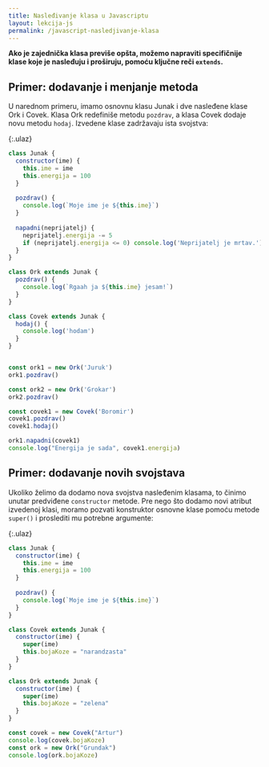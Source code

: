 ```yaml
---
title: Nasleđivanje klasa u Javascriptu
layout: lekcija-js
permalink: /javascript-nasledjivanje-klasa
---
```


**Ako je zajednička klasa previše opšta, možemo napraviti specifičnije klase koje je nasleđuju i proširuju, pomoću ključne reči `extends`.**

## Primer: dodavanje i menjanje metoda

U narednom primeru, imamo osnovnu klasu Junak i dve nasleđene klase Ork i Covek. Klasa Ork redefiniše metodu `pozdrav`, a klasa Covek dodaje novu metodu `hodaj`. Izvedene klase zadržavaju ista svojstva:

{:.ulaz}
```js
class Junak {
  constructor(ime) {
    this.ime = ime
    this.energija = 100
  }
  
  pozdrav() {
    console.log(`Moje ime je ${this.ime}`)
  }
  
  napadni(neprijatelj) {
    neprijatelj.energija -= 5
    if (neprijatelj.energija <= 0) console.log('Neprijatelj je mrtav.')
  }
}

class Ork extends Junak {
  pozdrav() {
    console.log(`Rgaah ja ${this.ime} jesam!`)
  }
}

class Covek extends Junak {
  hodaj() {
    console.log('hodam')
  }
}


const ork1 = new Ork('Juruk')
ork1.pozdrav()

const ork2 = new Ork('Grokar')
ork2.pozdrav()

const covek1 = new Covek('Boromir')
covek1.pozdrav()
covek1.hodaj()

ork1.napadni(covek1)
console.log("Energija je sada", covek1.energija)
```

## Primer: dodavanje novih svojstava

Ukoliko želimo da dodamo nova svojstva nasleđenim klasama, to činimo unutar predviđene `constructor` metode. Pre nego što dodamo novi atribut izvedenoj klasi, moramo pozvati konstruktor osnovne klase pomoću metode `super()` i proslediti mu potrebne argumente:

{:.ulaz}
```js
class Junak {
  constructor(ime) {
    this.ime = ime
    this.energija = 100
  }
  
  pozdrav() {
    console.log(`Moje ime je ${this.ime}`)
  }
}

class Covek extends Junak {
  constructor(ime) {
    super(ime)
    this.bojaKoze = "narandzasta"
  }
}

class Ork extends Junak {
  constructor(ime) {
    super(ime)
    this.bojaKoze = "zelena"
  }
}

const covek = new Covek("Artur")
console.log(covek.bojaKoze)
const ork = new Ork("Grundak")
console.log(ork.bojaKoze)
```